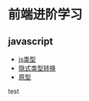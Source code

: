 # 前端进阶学习

## javascript

* [js类型](./javascript/类型.md)
* [隐式类型转换](./javascript/隐式类型转换.md)
* [原型](./javascript/原型.md)

test
